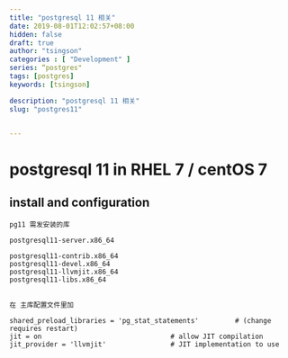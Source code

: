 ```yaml
---
title: "postgresql 11 相关"
date: 2019-08-01T12:02:57+08:00
hidden: false
draft: true
author: "tsingson"
categories : [ "Development" ]
series: “postgres"
tags: [postgres]
keywords: [tsingson]

description: "postgresql 11 相关"
slug: "postgres11"


---
```





# postgresql 11  in RHEL 7 / centOS 7



## install and configuration 



```
pg11 需发安装的库

postgresql11-server.x86_64

postgresql11-contrib.x86_64
postgresql11-devel.x86_64
postgresql11-llvmjit.x86_64 
postgresql11-libs.x86_64 


```





```
在 主库配置文件里加

shared_preload_libraries = 'pg_stat_statements'         # (change requires restart)
jit = on                                # allow JIT compilation
jit_provider = 'llvmjit'                # JIT implementation to use

```

